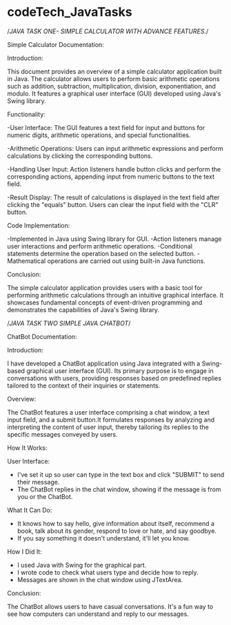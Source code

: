 # codeTech_JavaTasks
/*JAVA TASK ONE- SIMPLE CALCULATOR WITH ADVANCE FEATURES.*/

Simple Calculator Documentation:


Introduction:

This document provides an overview of a simple calculator application built in Java. The calculator allows users to perform basic arithmetic operations such as addition, subtraction, multiplication, division, exponentiation, and modulo. It features a graphical user interface (GUI) developed using Java's Swing library.


Functionality:

-User Interface: The GUI features a text field for input and buttons for numeric digits, arithmetic operations, and special functionalities.

-Arithmetic Operations: Users can input arithmetic expressions and perform calculations by clicking the corresponding buttons.

-Handling User Input: Action listeners handle button clicks and perform the corresponding actions, appending input from numeric buttons to the text field.

-Result Display: The result of calculations is displayed in the text field after clicking the "equals" button. Users can clear the input field with the "CLR" button.


Code Implementation:

-Implemented in Java using Swing library for GUI.
-Action listeners manage user interactions and perform arithmetic operations.
-Conditional statements determine the operation based on the selected button.
-Mathematical operations are carried out using built-in Java functions.


Conclusion:

The simple calculator application provides users with a basic tool for performing arithmetic calculations through an intuitive graphical interface. It showcases fundamental concepts of event-driven programming and demonstrates the capabilities of Java's Swing library.







/*JAVA TASK TWO SIMPLE JAVA CHATBOT*/

ChatBot Documentation:

Introduction:

I have developed a ChatBot application using Java integrated with a Swing-based graphical user interface (GUI). Its primary purpose is to engage in conversations with users, providing responses based on predefined replies tailored to the context of their inquiries or statements.


Overview:

The ChatBot features a user interface comprising a chat window, a text input field, and a submit button.It formulates responses by analyzing and interpreting the content of user input, thereby tailoring its replies to the specific messages conveyed by users.


How It Works:

User Interface:
- I've set it up so user can type in the text box and click "SUBMIT" to send their message.
- The ChatBot replies in the chat window, showing if the message is from you or the ChatBot.

What It Can Do:
- It knows how to say hello, give information about itself, recommend a book, talk about its gender, respond to love or hate, and say goodbye.
- If you say something it doesn't understand, it'll let you know.

How I Did It:
- I used Java with Swing for the graphical part.
- I wrote code to check what users type and decide how to reply.
- Messages are shown in the chat window using JTextArea.


Conclusion:

The ChatBot allows users to have casual conversations. It's a fun way to see how computers can understand and reply to our messages.
